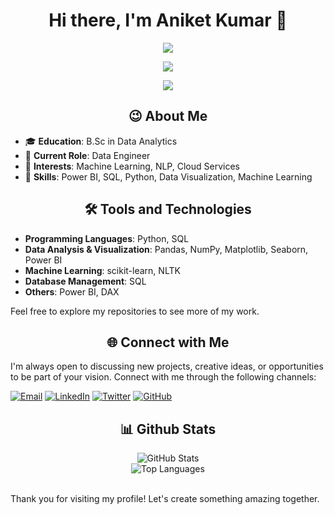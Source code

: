 <h1 align="center">Hi there, I'm Aniket Kumar 👋</h1>

<p align="center">
  <img src="https://readme-typing-svg.demolab.com/?lines=Welcome+to+my+GitHub+profile!!&font=Fira%20Code&center=true&width=400&height=50&duration=4000&pause=1000&repeat=false">
</p>


<p align="center">
  <img src="https://readme-typing-svg.demolab.com/?lines=I+am+a+Data+Engineer;I+am+a+Data+Analyst;I+am+a+Power+BI+Developer;I+am+an+Aspiring+Data+Scientist&font=Fira%20Code&center=true&width=400&height=50&duration=4000&pause=1000">
</p>


<p align="center">
  <img src="https://user-images.githubusercontent.com/73097560/115834477-dbab4500-a447-11eb-908a-139a6edaec5c.gif"/>
</p>

</p>

<h2 style="text-align: center;">😉 About Me</h2>


- 🎓 **Education**: B.Sc in Data Analytics
- 💼 **Current Role**: Data Engineer
- 🧠 **Interests**: Machine Learning, NLP, Cloud Services
- 🔧 **Skills**: Power BI, SQL, Python, Data Visualization, Machine Learning

<h2 style="text-align: center;">🛠️ Tools and Technologies</h2>

- **Programming Languages**: Python, SQL
- **Data Analysis & Visualization**: Pandas, NumPy, Matplotlib, Seaborn, Power BI
- **Machine Learning**: scikit-learn, NLTK
- **Database Management**: SQL
- **Others**: Power BI, DAX


Feel free to explore my repositories to see more of my work.

<h2 style="text-align: center;">🌐 Connect with Me</h2>


I'm always open to discussing new projects, creative ideas, or opportunities to be part of your vision. Connect with me through the following channels:

[![Email](https://img.shields.io/badge/Email-kumaraniket8802@gmail.com-blue?style=flat&logo=gmail)](mailto:kumaraniket8802@gmail.com)
[![LinkedIn](https://img.shields.io/badge/LinkedIn-Aniket%20Kumar-blue?style=flat&logo=linkedin)](https://www.linkedin.com/in/aniket-kumar-4b1b68141/)
[![Twitter](https://img.shields.io/badge/Twitter-@aniketkumar-blue?style=flat&logo=twitter)](https://x.com/ANIKETKUMA96919)
[![GitHub](https://img.shields.io/badge/GitHub-Aniket4548-blue?style=flat&logo=github)](https://github.com/Aniket4548)


<h2 style="text-align: center;">📊 Github Stats</h2>



<p align="center">
  <img src="https://github-readme-stats.vercel.app/api?username=Aniket4548&show_icons=true&rank_icon=github&theme=dark&hide_border=true&custom_title=GitHub%20Stats" alt="GitHub Stats" />
  <br>
  <img src="https://github-readme-stats.vercel.app/api/top-langs/?username=aniket4548&layout=donut-vertical&hide=Jupyter%20Notebook&theme=dark&hide_border=true&custom_title=Top%20Languages" alt="Top Languages" />
</p>

<br>
Thank you for visiting my profile! Let's create something amazing together.

